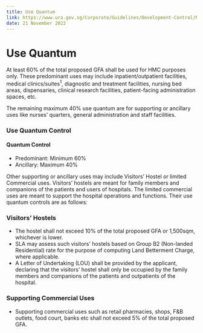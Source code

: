```yaml
---
title: Use Quantum
link: https://www.ura.gov.sg/Corporate/Guidelines/Development-Control/Non-Residential/HMC/Use-Quantum
date: 21 November 2022
---
```


# Use Quantum

At least 60% of the total proposed GFA shall be used for HMC purposes only. These predominant uses may include inpatient/outpatient facilities, medical clinics/suites<sup>1</sup>, diagnostic and treatment facilities, nursing bed areas, dispensaries, clinical research facilities, patient-facing administration spaces, etc.

The remaining maximum 40% use quantum are for supporting or ancillary uses like nurses’ quarters, general administration and staff facilities.

### Use Quantum Control

#### Quantum Control
- Predominant: Minimum 60%
- Ancillary: Maximum 40%

Other supporting or ancillary uses may include Visitors’ Hostel or limited Commercial uses. Visitors’ hostels are meant for family members and companions of the patients and users of hospitals. The limited commercial uses are meant to support the hospital operations and functions. Their use quantum controls are as follows:

### Visitors’ Hostels
- The hostel shall not exceed 10% of the total proposed GFA or 1,500sqm, whichever is lower.
- SLA may assess such visitors' hostels based on Group B2 (Non-landed Residential) rate for the purpose of computing Land Betterment Charge, where applicable.
- A Letter of Undertaking (LOU) shall be provided by the applicant, declaring that the visitors’ hostel shall only be occupied by the family members and companions of the patients and outpatients of the hospital.

### Supporting Commercial Uses
- Supporting commercial uses such as retail pharmacies, shops, F&B outlets, food court, banks etc shall not exceed 5% of the total proposed GFA.


